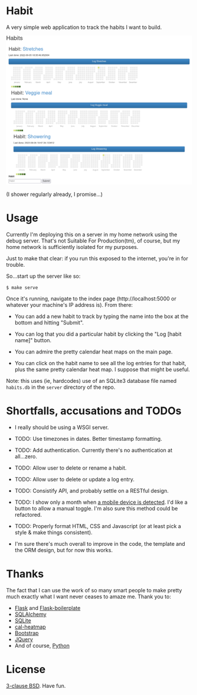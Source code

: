# Habit

A very simple web application to track the habits I want to build.

![Screenshot](habit_screenshot.png)

(I shower regularly already, I promise...)

# Usage

Currently I'm deploying this on a server in my home network using the
debug server.  That's not Suitable For Production(tm), of course, but
my home network is sufficiently isolated for my purposes.

Just to make that clear: if you run this exposed to the internet,
you're in for trouble.

So...start up the server like so:

```
$ make serve
```

Once it's running, navigate to the index page (http://localhost:5000
or whatever your machine's IP address is).  From there:

* You can add a new habit to track by typing the name into the box at
  the bottom and hitting "Submit".
* You can log that you did a particular habit by clicking the "Log
  [habit name]" button.

* You can admire the pretty calendar heat maps on the main page.

* You can click on the habit name to see all the log entries for that
  habit, plus the same pretty calendar heat map.  I suppose that might
  be useful.

Note: this uses (ie, hardcodes) use of an SQLite3 database file named
`habits.db` in the `server` directory of the repo.

# Shortfalls, accusations and TODOs

* I really should be using a WSGI server.

* TODO: Use timezones in dates.  Better timestamp formatting.

* TODO: Add authentication.  Currently there's no authentication at
  all...zero.

* TODO: Allow user to delete or rename a habit.

* TODO: Allow user to delete or update a log entry.

* TODO: Consistify API, and probably settle on a RESTful design.

* TODO: I show only a month when [a mobile device is
  detected](https://stackoverflow.com/a/24600597).  I'd like a button
  to allow a manual toggle.  I'm also sure this method could be
  refactored.

* TODO: Properly format HTML, CSS and Javascript (or at least pick a
  style & make things consistent).

* I'm sure there's much overall to improve in the code, the template
  and the ORM design, but for now this works.

# Thanks

The fact that I can use the work of so many smart people to make
pretty much exactly what I want never ceases to amaze me.  Thank you
to:

* [Flask](https://github.com/realpython/flask-boilerplate) and [Flask-boilerplate](https://github.com/realpython/flask-boilerplate)
* [SQLAlchemy](https://sqlalchemy.org)
* [SQLite](https://sqlite.org)
* [cal-heatmap](https://cal-heatmap.com/)
* [Bootstrap](https://getbootstrap.com)
* [JQuery](https://jquery.com)
* And of course, [Python](https://python.org)

# License

[3-clause BSD](license.txt).  Have fun.

